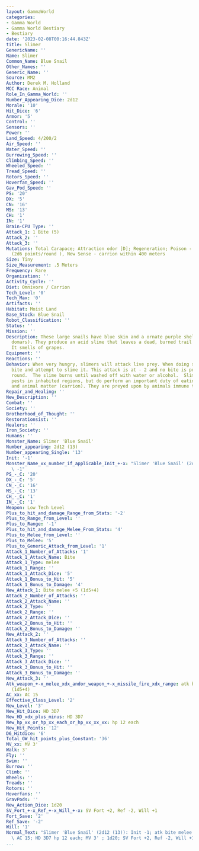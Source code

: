 ```yaml
---
layout: GammaWorld
categories:
- Gamma World
- Gamma World Bestiary
- Bestiary
date: '2023-02-08T00:16:44.843Z'
title: Slimer
GenericName: ''
Name: Slimer
Common_Name: Blue Snail
Other_Names: ''
Generic_Name: ''
Source: MM2
Author: Derek M. Holland
MCC Race: Animal
Role_In_Gamma_World: ''
Number_Appearing_Dice: 2d12
Morale: '10'
Hit_Dice: '6'
Armor: '5'
Control: ''
Sensors: ''
Power: ''
Land_Speed: 4/200/2
Air_Speed: ''
Water_Speed: ''
Burrowing_Speed: ''
Climbing_Speed: ''
Wheeled_Speed: ''
Tread_Speed: ''
Rotors_Speed: ''
Hoverfan_Speed: ''
Gav_Pod_Speed: ''
PS: '20'
DX: '5'
CN: '16'
MS: '13'
CH: '1'
IN: '1'
Brain-CPU Type: ''
Attack_1: 1 Bite (5)
Attack_2: ''
Attack_3: ''
Mutations: Total Carapace; Attraction odor [D]; Regeneration; Poison - acid slime
  (2d6 points/round ), New Sense - carrion within 400 meters
Size: Tiny
Size_Measurement: .5 Meters
Frequency: Rare
Organization: ''
Activity_Cycle: ''
Diet: Omnivore / Carrion
Tech_Level: '0'
Tech_Max: '0'
Artifacts: ''
Habitat: Moist Land
Base_Stock: Blue Snail
Robot_Classification: ''
Status: ''
Mission: ''
Description: These large snails have blue skin and a ornate purple shell (worth 100-400
  domars). They produce an acid slime that leaves a dead, burned trail behind it.
  It smells of grapes.
Equipment: ''
Reactions: ''
Behavior: When very hungry, slimers will attack live prey. When doing so the use a
  bite and attempt to slime it. This attack is at - 2 and no bite is possible in that
  round.  The slime burns until washed off with water or alcohol.  Slimers are dangerous
  pests in inhabited regions, but do perform an important duty of eating dead plant
  and animal matter (carrion). They are preyed upon by animals immune to acid.
Repair_and_Healing: ''
New_Description: ''
Combat: ''
Society: ''
Brotherhood_of_Thought: ''
Restorationsist: ''
Healers: ''
Iron_Society: ''
Humans: ''
Monster_Name: Slimer 'Blue Snail'
Number_appearing: 2d12 (13)
Number_appearing_Single: '13'
Init: '-1'
Monster_Name_xx_number_if_applicable_Init_+-x: "Slimer 'Blue Snail' (2d12 (13)): Init\
  \ -1"
PS_-_C: '20'
DX_-_C: '5'
CN_-_C: '16'
MS_-_C: '13'
CH_-_C: '1'
IN_-_C: '1'
Weapon: Low Tech Level
Plus_to_hit_and_damage_Range_from_Stats: '-2'
Plus_to_Range_from_Level: ''
Plus_to_Range: '-1'
Plus_to_hit_and_damage_Melee_From_Stats: '4'
Plus_to_Melee_from_Level: ''
Plus_to_Melee: '5'
Plus_to_Generic_Attack_from_Level: '1'
Attack_1_Number_of_Attacks: '1'
Attack_1_Attack_Name: Bite
Attack_1_Type: melee
Attack_1_Range: ''
Attack_1_Attack_Dice: '5'
Attack_1_Bonus_to_Hit: '5'
Attack_1_Bonus_to_Damage: '4'
New_Attack_1: Bite melee +5 (1d5+4)
Attack_2_Number_of_Attacks: ''
Attack_2_Attack_Name: ''
Attack_2_Type: ''
Attack_2_Range: ''
Attack_2_Attack_Dice: ''
Attack_2_Bonus_to_Hit: ''
Attack_2_Bonus_to_Damage: ''
New_Attack_2: ''
Attack_3_Number_of_Attacks: ''
Attack_3_Attack_Name: ''
Attack_3_Type: ''
Attack_3_Range: ''
Attack_3_Attack_Dice: ''
Attack_3_Bonus_to_Hit: ''
Attack_3_Bonus_to_Damage: ''
New_Attack_3: ''
Atk_weapon_+-x_melee_xdx_andor_weapon_+-x_missile_fire_xdx_range: atk bite melee +5
  (1d5+4)
AC_xx: AC 15
Effective_Class_Level: '2'
New_Level: '3'
New_Hit_Dice: HD 3D7
New_HD_xdx_plus_minus: HD 3D7
New_hp_xx_or_hp_xx_each_or_hp_xx_xx_xx: hp 12 each
New_Hit_Points: '12'
D6_Hitdice: '6'
Total_GW_hit_points_plus_Constant: '36'
MV_xx: MV 3'
Walk: 3'
Fly: ''
Swim: ''
Burrow: ''
Climb: ''
Wheels: ''
Treads: ''
Rotors: ''
Hoverfans: ''
GravPods: ''
New_Action_Dice: 1d20
SV_Fort_+-x_Ref_+-x_Will_+-x: SV Fort +2, Ref -2, Will +1
Fort_Save: '2'
Ref_Save: '-2'
Will: '1'
Normal_Text: "Slimer 'Blue Snail' (2d12 (13)): Init -1; atk bite melee +5 (1d5+4);\
  \ AC 15; HD 3D7 hp 12 each; MV 3' ; 1d20; SV Fort +2, Ref -2, Will +1"
...
```

